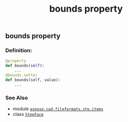 ﻿---
title: bounds property
second_title: Aspose.CAD for Python via .NET API References
description: 
type: docs
weight: 30
url: /python-net/aspose.cad.fileformats.stp.items/stepface/bounds/
is_root: false
---

## bounds property

### Definition:
```python
@property
def bounds(self):
    ...
@bounds.setter
def bounds(self, value):
    ...
```

### See Also
* module [`aspose.cad.fileformats.stp.items`](../../)
* class [`StepFace`](/cad/python-net/aspose.cad.fileformats.stp.items/stepface)
